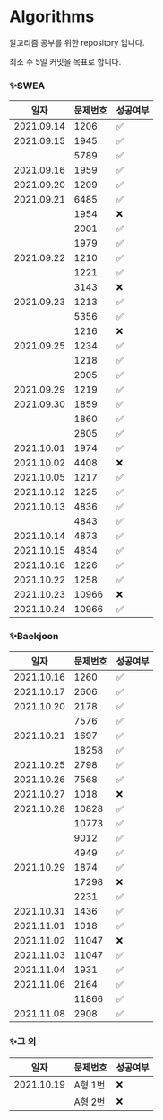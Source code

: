 # Algorithms
알고리즘 공부를 위한 repository 입니다.

최소 주 5일 커밋을 목표로 합니다.



### ✨SWEA

| 일자       | 문제번호 | 성공여부 |
| ---------- | -------- | -------- |
| 2021.09.14 | 1206     | ✅        |
| 2021.09.15 | 1945     | ✅        |
|            | 5789     | ✅        |
| 2021.09.16 | 1959     | ✅        |
| 2021.09.20 | 1209     | ✅        |
| 2021.09.21 | 6485     | ✅        |
|            | 1954     | ❌        |
|            | 2001     | ✅        |
|            | 1979     | ✅        |
| 2021.09.22 | 1210     | ✅        |
|            | 1221     | ✅        |
|            | 3143     | ❌        |
| 2021.09.23 | 1213     | ✅        |
|            | 5356     | ✅        |
|            | 1216     | ❌        |
| 2021.09.25 | 1234     | ✅        |
|            | 1218     | ✅        |
|            | 2005     | ✅        |
| 2021.09.29 | 1219     | ✅        |
| 2021.09.30 | 1859     | ✅        |
|            | 1860     | ✅        |
|            | 2805     | ✅        |
| 2021.10.01 | 1974     | ✅        |
| 2021.10.02 | 4408     | ❌        |
| 2021.10.05 | 1217     | ✅        |
| 2021.10.12 | 1225     | ✅        |
| 2021.10.13 | 4836     | ✅        |
|            | 4843     | ✅        |
| 2021.10.14 | 4873     | ✅        |
| 2021.10.15 | 4834     | ✅        |
| 2021.10.16 | 1226     | ✅        |
| 2021.10.22 | 1258     | ✅        |
| 2021.10.23 | 10966    | ❌        |
| 2021.10.24 | 10966    | ✅        |



### ✨Baekjoon

| 일자       | 문제번호 | 성공여부 |
| ---------- | -------- | -------- |
| 2021.10.16 | 1260     | ✅        |
| 2021.10.17 | 2606     | ✅        |
| 2021.10.20 | 2178     | ✅        |
|            | 7576     | ✅        |
| 2021.10.21 | 1697     | ✅        |
|            | 18258    | ✅        |
| 2021.10.25 | 2798     | ✅        |
| 2021.10.26 | 7568     | ✅        |
| 2021.10.27 | 1018     | ❌        |
| 2021.10.28 | 10828    | ✅        |
|            | 10773    | ✅        |
|            | 9012     | ✅        |
|            | 4949     | ✅        |
| 2021.10.29 | 1874     | ✅        |
|            | 17298    | ❌        |
|            | 2231     | ✅        |
| 2021.10.31 | 1436     | ✅        |
| 2021.11.01 | 1018     | ✅        |
| 2021.11.02 | 11047    | ❌        |
| 2021.11.03 | 11047    | ✅        |
| 2021.11.04 | 1931     | ✅        |
| 2021.11.06 | 2164     | ✅        |
|            | 11866    | ✅        |
| 2021.11.08 | 2908     | ✅        |



### ✨그 외

| 일자       | 문제번호 | 성공여부 |
| ---------- | -------- | -------- |
| 2021.10.19 | A형 1번  | ❌        |
|            | A형 2번  | ❌        |

 
